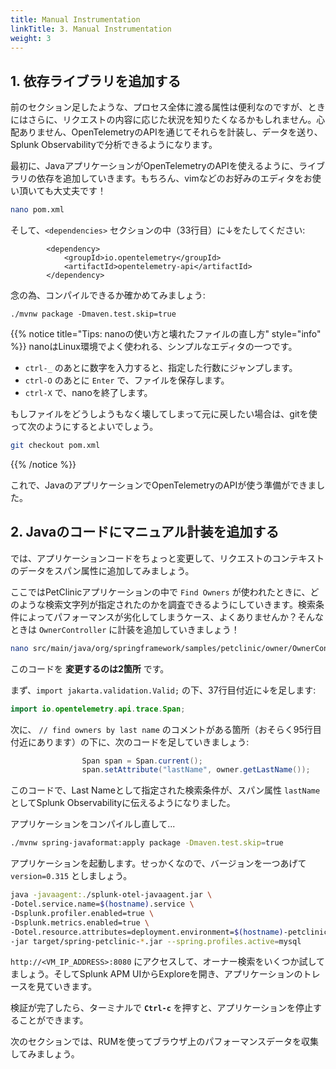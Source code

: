 ```yaml
---
title: Manual Instrumentation
linkTitle: 3. Manual Instrumentation
weight: 3
---
```


## 1. 依存ライブラリを追加する

前のセクション足したような、プロセス全体に渡る属性は便利なのですが、ときにはさらに、リクエストの内容に応じた状況を知りたくなるかもしれません。心配ありません、OpenTelemetryのAPIを通じてそれらを計装し、データを送り、Splunk Observabilityで分析できるようになります。

最初に、JavaアプリケーションがOpenTelemetryのAPIを使えるように、ライブラリの依存を追加していきます。もちろん、vimなどのお好みのエディタをお使い頂いても大丈夫です！

```bash
nano pom.xml
```

そして、`<dependencies>` セクションの中（33行目）に↓をたしてください:


```
        <dependency>
            <groupId>io.opentelemetry</groupId>
            <artifactId>opentelemetry-api</artifactId>
        </dependency>
```

念の為、コンパイルできるか確かめてみましょう:

```
./mvnw package -Dmaven.test.skip=true
```

{{% notice title="Tips: nanoの使い方と壊れたファイルの直し方" style="info" %}}
nanoはLinux環境でよく使われる、シンプルなエディタの一つです。

* `ctrl-_` のあとに数字を入力すると、指定した行数にジャンプします。
* `ctrl-O` のあとに `Enter` で、ファイルを保存します。
* `ctrl-X` で、nanoを終了します。

もしファイルをどうしようもなく壊してしまって元に戻したい場合は、gitを使って次のようにするとよいでしょう。

```bash
git checkout pom.xml
```

{{% /notice %}}

これで、JavaのアプリケーションでOpenTelemetryのAPIが使う準備ができました。

## 2. Javaのコードにマニュアル計装を追加する

では、アプリケーションコードをちょっと変更して、リクエストのコンテキストのデータをスパン属性に追加してみましょう。

ここではPetClinicアプリケーションの中で `Find Owners` が使われたときに、どのような検索文字列が指定されたのかを調査できるようにしていきます。検索条件によってパフォーマンスが劣化してしまうケース、よくありませんか？そんなときは `OwnerController` に計装を追加していきましょう！

```bash
nano src/main/java/org/springframework/samples/petclinic/owner/OwnerController.java
```

このコードを **変更するのは2箇所** です。

まず、`import jakarta.validation.Valid;` の下、37行目付近に↓を足します:

```java
import io.opentelemetry.api.trace.Span;
```

次に、 `// find owners by last name` のコメントがある箇所（おそらく95行目付近にあります）の下に、次のコードを足していきましょう:

```java
                Span span = Span.current();
                span.setAttribute("lastName", owner.getLastName());
```


このコードで、Last Nameとして指定された検索条件が、スパン属性 `lastName` としてSplunk Observabilityに伝えるようになりました。

アプリケーションをコンパイルし直して...

```bash
./mvnw spring-javaformat:apply package -Dmaven.test.skip=true
```


アプリケーションを起動します。せっかくなので、バージョンを一つあげて `version=0.315` としましょう。

```bash
java -javaagent:./splunk-otel-javaagent.jar \
-Dotel.service.name=$(hostname).service \
-Dsplunk.profiler.enabled=true \
-Dsplunk.metrics.enabled=true \
-Dotel.resource.attributes=deployment.environment=$(hostname)-petclinic,version=0.315 \
-jar target/spring-petclinic-*.jar --spring.profiles.active=mysql
```


`http://<VM_IP_ADDRESS>:8080` にアクセスして、オーナー検索をいくつか試してましょう。そしてSplunk APM UIからExploreを開き、アプリケーションのトレースを見ていきます。

検証が完了したら、ターミナルで **`Ctrl-c`** を押すと、アプリケーションを停止することができます。

次のセクションでは、RUMを使ってブラウザ上のパフォーマンスデータを収集してみましょう。
